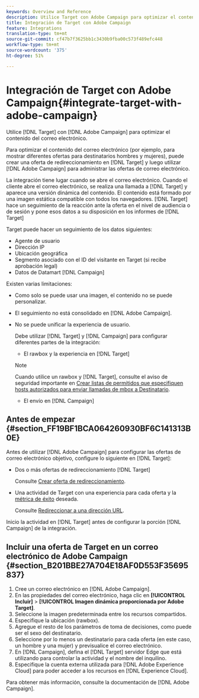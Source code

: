 ```yaml
---
keywords: Overview and Reference
description: Utilice Target con Adobe Campaign para optimizar el contenido del correo electrónico.
title: Integración de Target con Adobe Campaign
feature: Integrations
translation-type: tm+mt
source-git-commit: cf47b7f3625bb1c3430b9fba00c573f489efc448
workflow-type: tm+mt
source-wordcount: '375'
ht-degree: 51%

---
```



# Integración de Target con Adobe Campaign{#integrate-target-with-adobe-campaign}

Utilice [!DNL Target] con [!DNL Adobe Campaign] para optimizar el contenido del correo electrónico.

Para optimizar el contenido del correo electrónico (por ejemplo, para mostrar diferentes ofertas para destinatarios hombres y mujeres), puede crear una oferta de redireccionamiento en [!DNL Target] y luego utilizar [!DNL Adobe Campaign] para administrar las ofertas de correo electrónico.

La integración tiene lugar cuando se abre el correo electrónico. Cuando el cliente abre el correo electrónico, se realiza una llamada a [!DNL Target] y aparece una versión dinámica del contenido. El contenido está formado por una imagen estática compatible con todos los navegadores. [!DNL Target] hace un seguimiento de la reacción ante la oferta en el nivel de audiencia o de sesión y pone esos datos a su disposición en los informes de [!DNL Target]

Target puede hacer un seguimiento de los datos siguientes:

* Agente de usuario
* Dirección IP
* Ubicación geográfica
* Segmento asociado con el ID del visitante en Target (si recibe aprobación legal)
* Datos de Datamart [!DNL Campaign]

Existen varias limitaciones:

* Como solo se puede usar una imagen, el contenido no se puede personalizar.
* El seguimiento no está consolidado en [!DNL Adobe Campaign].
* No se puede unificar la experiencia de usuario.

   Debe utilizar [!DNL Target] y [!DNL Campaign] para configurar diferentes partes de la integración:

   * El rawbox y la experiencia en [!DNL Target]
   >[!NOTE]
   >
   >Cuando utilice un rawbox y [!DNL Target], consulte el aviso de seguridad importante en [Crear listas de permitidos que especifiquen hosts autorizados para enviar llamadas de mbox a Destinatario](/help/administrating-target/hosts.md#allowlist).

   * El envío en [!DNL Campaign]



## Antes de empezar    {#section_FF19BF1BCA064260930BF6C141313B0E}

Antes de utilizar [!DNL Adobe Campaign] para configurar las ofertas de correo electrónico objetivo, configure lo siguiente en [!DNL Target]:

* Dos o más ofertas de redireccionamiento [!DNL Target]

   Consulte [Crear oferta de redireccionamiento](/help/c-experiences/c-manage-content/offer-redirect.md).
* Una actividad de Target con una experiencia para cada oferta y la [métrica de éxito](/help/c-activities/r-success-metrics/success-metrics.md) deseada.

   Consulte [Redireccionar a una dirección URL](/help/c-experiences/c-visual-experience-composer/redirect-offer.md).

Inicio la actividad en [!DNL Target] antes de configurar la porción [!DNL Campaign] de la integración.

## Incluir una oferta de Target en un correo electrónico de Adobe Campaign    {#section_B201BBE27A704E18AF0D553F35695837}

1. Cree un correo electrónico en [!DNL Adobe Campaign].
1. En las propiedades del correo electrónico, haga clic en **[!UICONTROL Incluir]** > **[!UICONTROL Imagen dinámica proporcionada por Adobe Target]**.
1. Seleccione la imagen predeterminada entre los recursos compartidos.
1. Especifique la ubicación (rawbox).
1. Agregue el resto de los parámetros de toma de decisiones, como puede ser el sexo del destinatario.
1. Seleccione por lo menos un destinatario para cada oferta (en este caso, un hombre y una mujer) y previsualice el correo electrónico.
1. En [!DNL Campaign], defina el [!DNL Target] servidor Edge que está utilizando para controlar la actividad y el nombre del inquilino.
1. Especifique la cuenta externa utilizada para [!DNL Adobe Experience Cloud] para poder acceder a los recursos en [!DNL Experience Cloud].

Para obtener más información, consulte la documentación de [!DNL Adobe Campaign].
